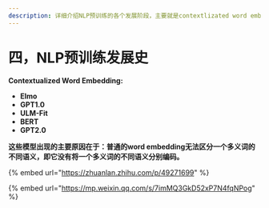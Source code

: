 ```yaml
---
description: 详细介绍NLP预训练的各个发展阶段，主要就是contextlizated word embedding的发展。
---
```


# 四，NLP预训练发展史

**Contextualized Word Embedding:**

* **Elmo**
* **GPT1.0**
* **ULM-Fit**
* **BERT**
* **GPT2.0**

**这些模型出现的主要原因在于：普通的word embedding无法区分一个多义词的不同语义，即它没有将一个多义词的不同语义分别编码。**

{% embed url="https://zhuanlan.zhihu.com/p/49271699" %}

{% embed url="https://mp.weixin.qq.com/s/7imMQ3GkD52xP7N4fqNPog" %}




